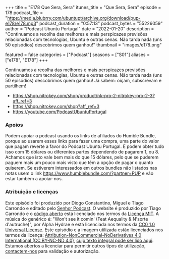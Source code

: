 +++
title = "E178 Que Sera, Sera"
itunes_title = "Que Sera, Sera"
episode = 178
podcast_file = "https://media.blubrry.com/ubuntupt/archive.org/download/pup-e178/e178.mp3"
podcast_duration = "0:57:13"
podcast_bytes = "55226059"
author = "Podcast Ubuntu Portugal"
date = "2022-01-20"
description = "Continuamos a recolha das melhores e mais perspicazes previsões relacionadas com tecnologias, Ubuntu e outras cenas. Não tarda nada (uns 50 episódios) descobrimos quem ganhou!"
thumbnail = "images/e178.png"

featured = false
categories = ["Podcast"]
seasons = ["S01"]
aliases = ["e178", "E178"]
+++

Continuamos a recolha das melhores e mais perspicazes previsões relacionadas com tecnologias, Ubuntu e outras cenas. Não tarda nada (uns 50 episódios) descobrimos quem ganhou!
Já sabem: oiçam, subscrevam e partilhem!

* https://shop.nitrokey.com/shop/product/nk-pro-2-nitrokey-pro-2-3?aff_ref=3
* https://shop.nitrokey.com/shop?aff_ref=3
* https://youtube.com/PodcastUbuntuPortugal


### Apoios
Podem apoiar o podcast usando os links de afiliados do Humble Bundle, porque ao usarem esses links para fazer uma compra, uma parte do valor que pagam reverte a favor do Podcast Ubuntu Portugal.
E podem obter tudo isso com 15 dólares ou diferentes partes dependendo de pagarem 1, ou 8.
Achamos que isto vale bem mais do que 15 dólares, pelo que se puderem paguem mais um pouco mais visto que têm a opção de pagar o quanto quiserem.
Se estiverem interessados em outros bundles não listados nas notas usem o link https://www.humblebundle.com/?partner=PUP e vão estar também a apoiar-nos.

### Atribuição e licenças
Este episódio foi produzido por Diogo Constantino, Miguel e Tiago Carrondo e editado pelo [Senhor Podcast](https://senhorpodcast.pt/).
O website é produzido por Tiago Carrondo e o [código aberto](https://gitlab.com/podcastubuntuportugal/website) está licenciado nos termos da [Licença MIT](https://gitlab.com/podcastubuntuportugal/website/main/LICENSE).
A música do genérico é: "Won't see it comin' (Feat Aequality & N'sorte d'autruche)", por Alpha Hydrae e está licenciada nos termos da [CC0 1.0 Universal License](https://creativecommons.org/publicdomain/zero/1.0/).
Este episódio e a imagem utilizada estão licenciados nos termos da licença: [Attribution-NonCommercial-NoDerivatives 4.0 International (CC BY-NC-ND 4.0)](https://creativecommons.org/licenses/by-nc-nd/4.0/), [cujo texto integral pode ser lido aqui](https://creativecommons.org/licenses/by-nc-nd/4.0/legalcode). Estamos abertos a licenciar para permitir outros tipos de utilização, [contactem-nos](https://podcastubuntuportugal.org/contactos) para validação e autorização.

